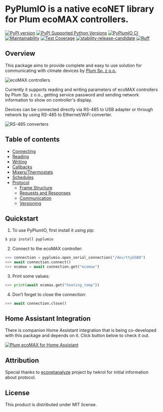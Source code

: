 # PyPlumIO is a native ecoNET library for Plum ecoMAX controllers.
[![PyPI version](https://badge.fury.io/py/PyPlumIO.svg)](https://badge.fury.io/py/PyPlumIO)
[![PyPI Supported Python Versions](https://img.shields.io/pypi/pyversions/pyplumio.svg)](https://pypi.python.org/pypi/pyplumio/)
[![PyPlumIO CI](https://github.com/denpamusic/PyPlumIO/actions/workflows/ci.yml/badge.svg)](https://github.com/denpamusic/PyPlumIO/actions/workflows/ci.yml)
[![Maintainability](https://api.codeclimate.com/v1/badges/9f275fbc50fe9082a909/maintainability)](https://codeclimate.com/github/denpamusic/PyPlumIO/maintainability)
[![Test Coverage](https://api.codeclimate.com/v1/badges/9f275fbc50fe9082a909/test_coverage)](https://codeclimate.com/github/denpamusic/PyPlumIO/test_coverage)
[![stability-release-candidate](https://img.shields.io/badge/stability-pre--release-48c9b0.svg)](https://guidelines.denpa.pro/stability#release-candidate)
[![Ruff](https://img.shields.io/endpoint?url=https://raw.githubusercontent.com/astral-sh/ruff/main/assets/badge/v2.json)](https://github.com/astral-sh/ruff)

## Overview
This package aims to provide complete and easy to use solution for communicating with climate devices by [Plum Sp. z o.o.](https://www.plum.pl/)

![ecoMAX controllers](https://raw.githubusercontent.com/denpamusic/PyPlumIO/main/images/ecomax.png)

Currently it supports reading and writing parameters of ecoMAX controllers by Plum Sp. z o.o., getting service password and sending network information to show on controller's display.

Devices can be connected directly via RS-485 to USB adapter or through network by using RS-485 to Ethernet/WiFi converter.

![RS-485 converters](https://raw.githubusercontent.com/denpamusic/PyPlumIO/main/images/rs485.png)

## Table of contents
- [Connecting](https://pyplumio.denpa.pro/connecting.html)
- [Reading](https://pyplumio.denpa.pro/reading.html)
- [Writing](https://pyplumio.denpa.pro/writing.html)
- [Callbacks](https://pyplumio.denpa.pro/callbacks.html)
- [Mixers/Thermostats](https://pyplumio.denpa.pro/mixers_thermostats.html)
- [Schedules](https://pyplumio.denpa.pro/schedules.html)
- [Protocol](https://pyplumio.denpa.pro/protocol.html)
  - [Frame Structure](https://pyplumio.denpa.pro/protocol.html#frame-structure)
  - [Requests and Responses](https://pyplumio.denpa.pro/protocol.html#requests-and-responses)
  - [Communication](https://pyplumio.denpa.pro/protocol.html#communication)
  - [Versioning](https://pyplumio.denpa.pro/protocol.html#versioning)


## Quickstart

1. To use PyPlumIO, first install it using pip:

```bash
$ pip install pyplumio
```

2. Connect to the ecoMAX controller:

```python
>>> connection = pyplumio.open_serial_connection("/dev/ttyUSB0")
>>> await connection.connect()
>>> ecomax = await connection.get("ecomax")
```

3. Print some values:
```python
>>> print(await ecomax.get("heating_temp"))
```

4. Don’t forget to close the connection:
```python
>>> await connection.close()
```

## Home Assistant Integration
There is companion Home Assistant integration that is being co-developed with this package and depends on it. Click button below to check it out.

[![Plum ecoMAX for Home Assistant](https://img.shields.io/badge/Plum%20ecoMAX%20for%20Home%20Assistant-41bdf5)](https://github.com/denpamusic/homeassistant-plum-ecomax)

## Attribution
Special thanks to [econetanalyze](https://github.com/twkrol/econetanalyze) project by twkrol for initial information about protocol.

## License
This product is distributed under MIT license.
